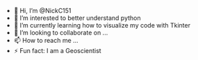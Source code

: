 - 👋 Hi, I’m @NickC151
- 👀 I’m interested to better understand python
- 🌱 I’m currently learning how to visualize my code with Tkinter
- 💞️ I’m looking to collaborate on ...
- 📫 How to reach me ...
- ⚡ Fun fact: I am a Geoscientist

<!---
NickC151/NickC151 is a ✨ special ✨ repository because its `README.md` (this file) appears on your GitHub profile.
You can click the Preview link to take a look at your changes.
--->

